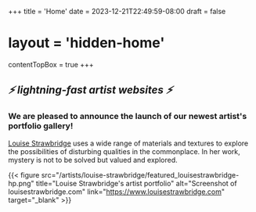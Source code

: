 +++
title = 'Home'
date = 2023-12-21T22:49:59-08:00
draft = false
# layout = 'hidden-home'
contentTopBox = true
+++

## _⚡ lightning-fast artist websites ⚡_

### We are pleased to announce the launch of our newest artist's portfolio gallery!

[Louise Strawbridge](https://www.louisestrawbridge.com) uses a wide range of materials and textures to explore the possibilities of disturbing qualities in the commonplace. In her work, mystery is not to be solved but valued and explored.

{{< figure src="/artists/louise-strawbridge/featured_louisestrawbridge-hp.png" title="Louise Strawbridge's artist portfolio" alt="Screenshot of louisestrawbridge.com" link="https://www.louisestrawbridge.com" target="_blank" >}}